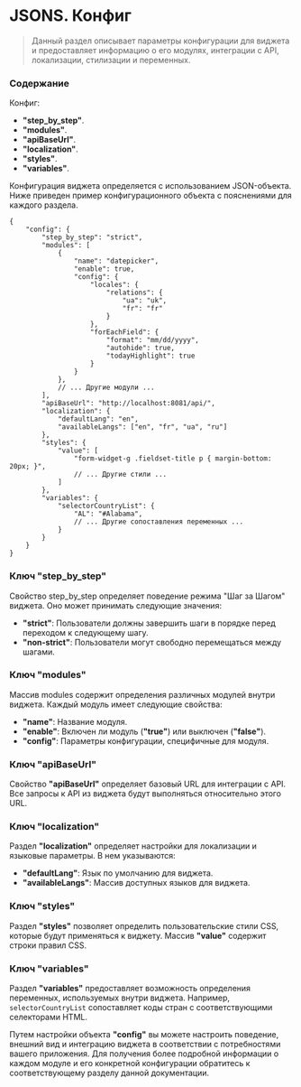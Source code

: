# JSONS. Конфиг

> Данный раздел описывает параметры конфигурации для виджета и предоставляет информацию о его модулях, интеграции с API, локализации, стилизации и переменных.

### Содержание

Конфиг:
- **"step_by_step"**.
- **"modules"**.
- **"apiBaseUrl"**.
- **"localization"**.
- **"styles"**.
- **"variables"**.

Конфигурация виджета определяется с использованием JSON-объекта. Ниже приведен пример конфигурационного объекта с пояснениями для каждого раздела.

```
{
    "config": {
        "step_by_step": "strict",
        "modules": [
            {
                "name": "datepicker",
                "enable": true,
                "config": {
                    "locales": {
                        "relations": {
                            "ua": "uk",
                            "fr": "fr"
                        }
                    },
                    "forEachField": {
                        "format": "mm/dd/yyyy",
                        "autohide": true,
                        "todayHighlight": true
                    }
                }
            },
            // ... Другие модули ...
        ],
        "apiBaseUrl": "http://localhost:8081/api/",
        "localization": {
            "defaultLang": "en",
            "availableLangs": ["en", "fr", "ua", "ru"]
        },
        "styles": {
            "value": [
                "form-widget-g .fieldset-title p { margin-bottom: 20px; }",
                // ... Другие стили ...
            ]
        },
        "variables": {
            "selectorCountryList": {
                "AL": "#Alabama",
                // ... Другие сопоставления переменных ...
            }
        }
    }
}
```

### Ключ "step_by_step" 

Свойство step_by_step определяет поведение режима "Шаг за Шагом" виджета. Оно может принимать следующие значения:

- **"strict"**: Пользователи должны завершить шаги в порядке перед переходом к следующему шагу.
- **"non-strict"**: Пользователи могут свободно перемещаться между шагами.

### Ключ "modules" 

Массив modules содержит определения различных модулей внутри виджета. Каждый модуль имеет следующие свойства:

- **"name"**: Название модуля.
- **"enable"**: Включен ли модуль (**"true"**) или выключен (**"false"**).
- **"config"**: Параметры конфигурации, специфичные для модуля.

### Ключ "apiBaseUrl" 

Свойство **"apiBaseUrl"** определяет базовый URL для интеграции с API. Все запросы к API из виджета будут выполняться относительно этого URL.

### Ключ "localization" 

Раздел **"localization"** определяет настройки для локализации и языковые параметры. В нем указываются:

- **"defaultLang"**: Язык по умолчанию для виджета.
- **"availableLangs"**: Массив доступных языков для виджета.

### Ключ "styles"

Раздел **"styles"** позволяет определить пользовательские стили CSS, которые будут применяться к виджету. Массив **"value"** содержит строки правил CSS.

### Ключ "variables"

Раздел **"variables"** предоставляет возможность определения переменных, используемых внутри виджета. Например, `selectorCountryList` сопоставляет коды стран с соответствующими селекторами HTML.

Путем настройки объекта **"config"** вы можете настроить поведение, внешний вид и интеграцию виджета в соответствии с потребностями вашего приложения. Для получения более подробной информации о каждом модуле и его конкретной конфигурации обратитесь к соответствующему разделу данной документации.